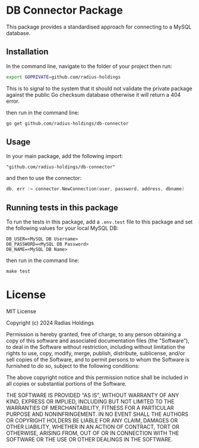 # DB Connector Package

This package provides a standardised approach for connecting to a MySQL database.

## Installation

In the command line, navigate to the folder of your project then run:

```bash
export GOPRIVATE=github.com/radius-holdings
```

This is to signal to the system that it should not validate the private package against the public Go checksum database otherwise it will return a 404 error.

then run in the command line:

```bash
go get github.com/radius-holdings/db-connector
```

## Usage

In your main package, add the following import:

```text
"github.com/radius-holdings/db-connector"
```

and then to use the connector:

```go
db, err := connector.NewConnection(user, password, address, dbname)
```

## Running tests in this package

To run the tests in this package, add a `.env.test` file to this package and set the following values for your local MySQL DB:

```text
DB_USER=<MySQL DB Username>
DB_PASSWORD=<MySQL DB Password>
DB_NAME=<MySQL DB Name>
```

then run in the command line:

```text
make test
```

# License

MIT License

Copyright (c) 2024 Radias Holdings

Permission is hereby granted, free of charge, to any person obtaining a copy
of this software and associated documentation files (the "Software"), to deal
in the Software without restriction, including without limitation the rights
to use, copy, modify, merge, publish, distribute, sublicense, and/or sell
copies of the Software, and to permit persons to whom the Software is
furnished to do so, subject to the following conditions:

The above copyright notice and this permission notice shall be included in all
copies or substantial portions of the Software.

THE SOFTWARE IS PROVIDED "AS IS", WITHOUT WARRANTY OF ANY KIND, EXPRESS OR
IMPLIED, INCLUDING BUT NOT LIMITED TO THE WARRANTIES OF MERCHANTABILITY,
FITNESS FOR A PARTICULAR PURPOSE AND NONINFRINGEMENT. IN NO EVENT SHALL THE
AUTHORS OR COPYRIGHT HOLDERS BE LIABLE FOR ANY CLAIM, DAMAGES OR OTHER
LIABILITY, WHETHER IN AN ACTION OF CONTRACT, TORT OR OTHERWISE, ARISING FROM,
OUT OF OR IN CONNECTION WITH THE SOFTWARE OR THE USE OR OTHER DEALINGS IN THE
SOFTWARE.
